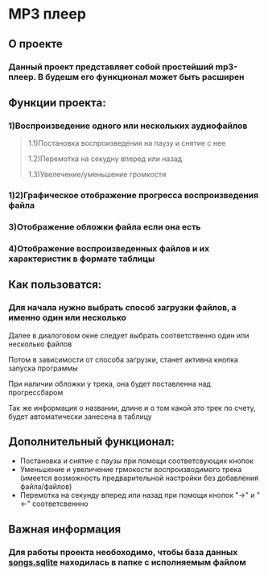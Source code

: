<h1 id="MP3 плеер ">MP3 плеер 
  <a class="anchorjs-link" 
     href="#MP3 плеер " 
     aria-label="Anchor" 
     data-anchorjs-icon="" 
     style="font: 1em / 1 anchorjs-icons; padding-left: 0.375em;">
  </a>
</h1>

<h2 id="MP3 плеер ">О проекте
  <a class="anchorjs-link" 
     href="#MP3 плеер " 
     aria-label="Anchor" 
     data-anchorjs-icon="" 
     style="font: 1em / 1 anchorjs-icons; padding-left: 0.375em;">
  </a>
</h2>

<h3 id="MP3 плеер ">Данный проект представляет собой простейший mp3-плеер. В будешм его функционал может быть расширен
  <a class="anchorjs-link" 
     href="#MP3 плеер " 
     aria-label="Anchor" 
     data-anchorjs-icon="" 
     style="font: 1em / 1 anchorjs-icons; padding-left: 0.375em;">
  </a>
</h3>

<h2 id="MP3 плеер ">Функции проекта:
  <a class="anchorjs-link" 
     href="#MP3 плеер " 
     aria-label="Anchor" 
     data-anchorjs-icon="" 
     style="font: 1em / 1 anchorjs-icons; padding-left: 0.375em;">
  </a>
</h2>


<h3 id="MP3 плеер ">1)Воспроизведение одного или нескольких аудиофайлов
  <a class="anchorjs-link" 
     href="#MP3 плеер " 
     aria-label="Anchor" 
     data-anchorjs-icon="" 
     style="font: 1em / 1 anchorjs-icons; padding-left: 0.375em;">
  </a>
</h3>

>1.1)Постановка воспроизведения на паузу и снятие с нее
>
>1.2)Перемотка на секудну вперед или назад
>
>1.3)Увелечение/уменьшение громкости

<h3 id="MP3 плеер ">1)2)Графическое отображение прогресса воспроизведения файла
  <a class="anchorjs-link" 
     href="#MP3 плеер " 
     aria-label="Anchor" 
     data-anchorjs-icon="" 
     style="font: 1em / 1 anchorjs-icons; padding-left: 0.375em;">
  </a>
</h3>

<h3 id="MP3 плеер ">3)Отображение обложки файла если она есть
  <a class="anchorjs-link" 
     href="#MP3 плеер " 
     aria-label="Anchor" 
     data-anchorjs-icon="" 
     style="font: 1em / 1 anchorjs-icons; padding-left: 0.375em;">
  </a>
</h3>

<h3 id="MP3 плеер ">4)Отображение воспроизведенных файлов и их характеристик в формате таблицы
  <a class="anchorjs-link" 
     href="#MP3 плеер " 
     aria-label="Anchor" 
     data-anchorjs-icon="" 
     style="font: 1em / 1 anchorjs-icons; padding-left: 0.375em;">
  </a>
</h3>

<h2 id="MP3 плеер ">Как пользоватся:
  <a class="anchorjs-link" 
     href="#MP3 плеер " 
     aria-label="Anchor" 
     data-anchorjs-icon="" 
     style="font: 1em / 1 anchorjs-icons; padding-left: 0.375em;">
  </a>
</h2>

<h3 id="MP3 плеер ">Для начала нужно выбрать способ загрузки файлов, а именно один или несколько
  <a class="anchorjs-link" 
     href="#MP3 плеер " 
     aria-label="Anchor" 
     data-anchorjs-icon="" 
     style="font: 1em / 1 anchorjs-icons; padding-left: 0.375em;">
  </a>
</h3>


Далее в диалоговом окне следует выбрать соответственно один или несколько файлов

Потом в зависимости от способа загрузки, станет активна кнопка запуска программы

При наличии обложки у трека, она будет поставленна над прогрессбаром

Так же информация о названии, длине и о том какой это
трек по счету, будет автоматически занесена в таблицу

<h2 id="MP3 плеер ">Дополнительный функционал:
  <a class="anchorjs-link" 
     href="#MP3 плеер " 
     aria-label="Anchor" 
     data-anchorjs-icon="" 
     style="font: 1em / 1 anchorjs-icons; padding-left: 0.375em;">
  </a>
</h2>

- Постановка и снятие с паузы при помощи соответсвующих кнопок
- Уменьшение и увеличение грмокости воспроизводимого трека (имеется возможность предварительной настройки без добавления файла/файлов)
- Перемотка на секунду вперед или назад при помощи кнопок "->" и "<-" соответсвеннно

<h2 id="MP3 плеер ">Важная информация
  <a class="anchorjs-link" 
     href="#MP3 плеер " 
     aria-label="Anchor" 
     data-anchorjs-icon="" 
     style="font: 1em / 1 anchorjs-icons; padding-left: 0.375em;">
  </a>
</h2>

### Для работы проекта необоходимо, чтобы база данных [songs.sqlite](https://github.com/An4nasik/player_project/blob/main/songs.sqlite) находилась в папке с исполняемым файлом 
